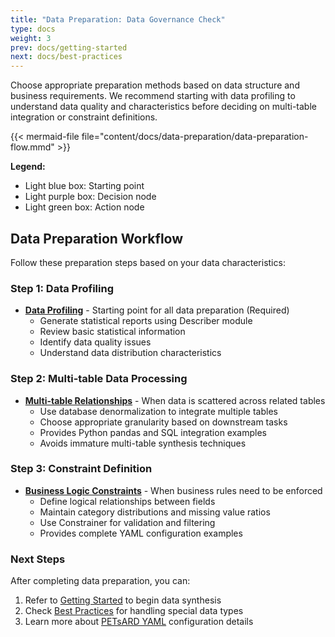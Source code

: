 ```yaml
---
title: "Data Preparation: Data Governance Check"
type: docs
weight: 3
prev: docs/getting-started
next: docs/best-practices
---
```


Choose appropriate preparation methods based on data structure and business requirements. We recommend starting with data profiling to understand data quality and characteristics before deciding on multi-table integration or constraint definitions.

{{< mermaid-file file="content/docs/data-preparation/data-preparation-flow.mmd" >}}

**Legend:**

- Light blue box: Starting point
- Light purple box: Decision node
- Light green box: Action node

## Data Preparation Workflow

Follow these preparation steps based on your data characteristics:

### Step 1: Data Profiling

- **[Data Profiling](data-profiling)** - Starting point for all data preparation (Required)
  - Generate statistical reports using Describer module
  - Review basic statistical information
  - Identify data quality issues
  - Understand data distribution characteristics

### Step 2: Multi-table Data Processing

- **[Multi-table Relationships](multi-table-relationships)** - When data is scattered across related tables
  - Use database denormalization to integrate multiple tables
  - Choose appropriate granularity based on downstream tasks
  - Provides Python pandas and SQL integration examples
  - Avoids immature multi-table synthesis techniques

### Step 3: Constraint Definition

- **[Business Logic Constraints](business-logic-constraints)** - When business rules need to be enforced
  - Define logical relationships between fields
  - Maintain category distributions and missing value ratios
  - Use Constrainer for validation and filtering
  - Provides complete YAML configuration examples

### Next Steps

After completing data preparation, you can:

1. Refer to [Getting Started](../getting-started) to begin data synthesis
2. Check [Best Practices](../best-practices) for handling special data types
3. Learn more about [PETsARD YAML](../petsard-yaml) configuration details